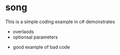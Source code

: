 # song
This is a simple coding example in c# demonstrates
* overlaods
* optionsal parameters

- good example of bad code
